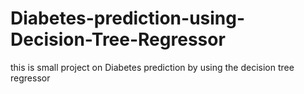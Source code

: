 # Diabetes-prediction-using-Decision-Tree-Regressor
this is small project on Diabetes prediction by using the decision tree regressor
